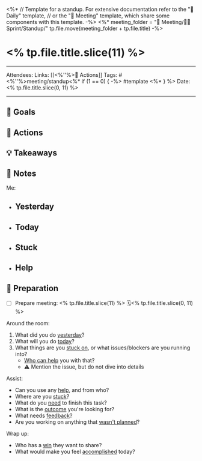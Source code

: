<%* 
	// Template for a standup. For extensive documentation refer to the "📓 Daily" template, 
	// or the "👥 Meeting"  template, which share some components with this template.
-%>
<%*
	meeting_folder = "👥 Meeting/🏃‍♀️ Sprint/Standup/"
	tp.file.move(meeting_folder + tp.file.title)
-%>
# <% tp.file.title.slice(11) %>

---

Attendees: 
Links: [[<%''%>🏃 Actions]]
Tags: #<%''%>meeting/standup<%* if (1 == 0) { -%> #template <%* } %>
Date: <% tp.file.title.slice(0, 11) %>

---

## 🎯 Goals



## 🏃 Actions



## 💡 Takeaways



## 📝 Notes

Me:
- Yesterday
	- 
- Today
	- 
- Stuck
	- 
- Help
	- 

## 🧐 Preparation

- [ ] Prepare meeting: <% tp.file.title.slice(11) %> 🗓<% tp.file.title.slice(0, 11) %>

Around the room:
1. What did you do <u>yesterday</u>?
2. What will you do <u>today</u>?
3. What things are you <u>stuck on</u>, or what issues/blockers are you running into?
	- <u>Who can help</u> you with that?
	- ⚠️ Mention the issue, but do not dive into details

Assist:
- Can you use any <u>help</u>, and from who?
- Where are you <u>stuck</u>?
- What do you <u>need</u> to finish this task?
- What is the <u>outcome</u> you're looking for?
- What needs <u>feedback</u>?
- Are you working on anything that <u>wasn't planned</u>?

Wrap up:
- Who has a <u>win</u> they want to share?
- What would make you feel <u>accomplished</u> today?